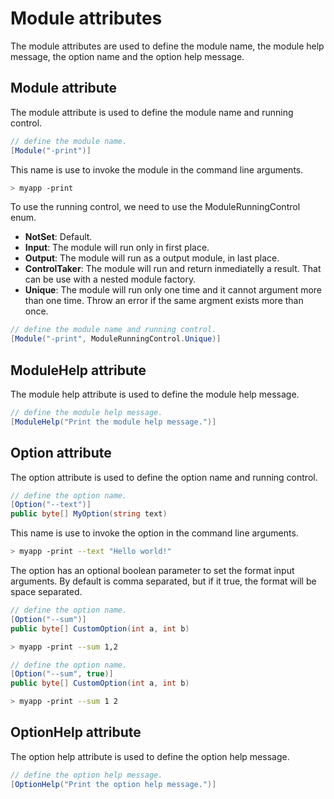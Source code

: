 # Module attributes

The module attributes are used to define the module name, the module help message, the option name and the option help message.

## Module attribute

The module attribute is used to define the module name and running control.

```csharp
// define the module name.
[Module("-print")]
```

This name is use to invoke the module in the command line arguments.
    
```bash
> myapp -print
```

To use the running control, we need to use the ModuleRunningControl enum.

- **NotSet**: Default.
- **Input**: The module will run only in first place.
- **Output**: The module will run as a output module, in last place.
- **ControlTaker**: The module will run and return inmediatelly a result. That can be use with a nested module factory.
- **Unique**: The module will run only one time and it cannot argument more than one time. Throw an error if the same argment exists more than once.

```csharp
// define the module name and running control.
[Module("-print", ModuleRunningControl.Unique)]
```

## ModuleHelp attribute

The module help attribute is used to define the module help message.

```csharp
// define the module help message.
[ModuleHelp("Print the module help message.")]
```

## Option attribute

The option attribute is used to define the option name and running control.

```csharp
// define the option name.
[Option("--text")]
public byte[] MyOption(string text)
```

This name is use to invoke the option in the command line arguments.
    
```bash
> myapp -print --text "Hello world!"
```

The option has an optional boolean parameter to set the format input arguments. By default is comma separated, but if it true, the format will be space separated.

```csharp
// define the option name.
[Option("--sum")]
public byte[] CustomOption(int a, int b)
```

```bash
> myapp -print --sum 1,2
```

```csharp
// define the option name.
[Option("--sum", true)]
public byte[] CustomOption(int a, int b)
```

```bash
> myapp -print --sum 1 2
```

## OptionHelp attribute

The option help attribute is used to define the option help message.

```csharp
// define the option help message.
[OptionHelp("Print the option help message.")]
```
